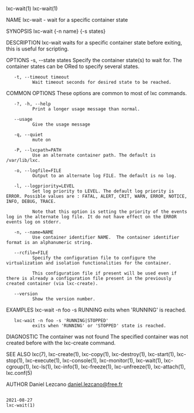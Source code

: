 lxc-wait(1)                                                                                                                                                                    lxc-wait(1)

NAME
       lxc-wait - wait for a specific container state

SYNOPSIS
       lxc-wait {-n name} {-s states}

DESCRIPTION
       lxc-wait waits for a specific container state before exiting, this is useful for scripting.

OPTIONS
       -s, --state states
              Specify the container state(s) to wait for. The container states can be ORed to specify several states.

       -t, --timeout timeout
              Wait timeout seconds for desired state to be reached.

COMMON OPTIONS
       These options are common to most of lxc commands.

       -?, -h, --help
              Print a longer usage message than normal.

       --usage
              Give the usage message

       -q, --quiet
              mute on

       -P, --lxcpath=PATH
              Use an alternate container path. The default is /var/lib/lxc.

       -o, --logfile=FILE
              Output to an alternate log FILE. The default is no log.

       -l, --logpriority=LEVEL
              Set log priority to LEVEL. The default log priority is ERROR. Possible values are : FATAL, ALERT, CRIT, WARN, ERROR, NOTICE, INFO, DEBUG, TRACE.

              Note that this option is setting the priority of the events log in the alternate log file. It do not have effect on the ERROR events log on stderr.

       -n, --name=NAME
              Use container identifier NAME.  The container identifier format is an alphanumeric string.

       --rcfile=FILE
              Specify the configuration file to configure the virtualization and isolation functionalities for the container.

              This configuration file if present will be used even if there is already a configuration file present in the previously created container (via lxc-create).

       --version
              Show the version number.

EXAMPLES
       lxc-wait -n foo -s RUNNING
              exits when 'RUNNING' is reached.

       lxc-wait -n foo -s 'RUNNING|STOPPED'
              exits when 'RUNNING' or 'STOPPED' state is reached.

DIAGNOSTIC
       The container was not found
              The specified container was not created before with the lxc-create command.

SEE ALSO
       lxc(7),  lxc-create(1), lxc-copy(1), lxc-destroy(1), lxc-start(1), lxc-stop(1), lxc-execute(1), lxc-console(1), lxc-monitor(1), lxc-wait(1), lxc-cgroup(1), lxc-ls(1), lxc-info(1),
       lxc-freeze(1), lxc-unfreeze(1), lxc-attach(1), lxc.conf(5)

AUTHOR
       Daniel Lezcano <daniel.lezcano@free.fr>

                                                                                        2021-08-27                                                                             lxc-wait(1)
